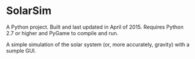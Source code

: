 # SolarSim

A Python project. Built and last updated in April of 2015. Requires Python 2.7 or higher and PyGame to compile and run.

A simple simulation of the solar system (or, more accurately, gravity) with a sumple GUI.
